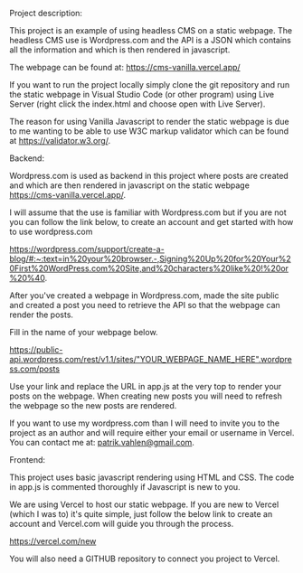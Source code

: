 Project description:


This project is an example of using headless CMS on a static webpage. The headless CMS use is Wordpress.com and
the API is a JSON which contains all the information and which is then rendered in javascript.

The webpage can be found at: https://cms-vanilla.vercel.app/

If you want to run the project locally simply clone the git repository and run the static webpage in Visual Studio Code (or other program) using Live Server (right click the index.html and choose open with Live Server).

The reason for using Vanilla Javascript to render the static webpage is due to me wanting to be able to use
W3C markup validator which can be found at https://validator.w3.org/. 


Backend:

Wordpress.com is used as backend in this project where posts are created and which are then rendered in javascript on the static webpage https://cms-vanilla.vercel.app/. 

I will assume that the use is familiar with Wordpress.com but if you are not you can follow the link below, to create an account and get started with how to use wordpress.com

https://wordpress.com/support/create-a-blog/#:~:text=in%20your%20browser.-,Signing%20Up%20for%20Your%20First%20WordPress.com%20Site,and%20characters%20like%20!%20or%20%40.

After you've created a webpage in Wordpress.com, made the site public and created a post you need to retrieve
the API so that the webpage can render the posts.

Fill in the name of your webpage below. 

https://public-api.wordpress.com/rest/v1.1/sites/"YOUR_WEBPAGE_NAME_HERE".wordpress.com/posts

Use your link and replace the URL in app.js at the very top to render your posts on the webpage. When creating new posts
you will need to refresh the webpage so the new posts are rendered. 

If you want to use my wordpress.com than I will need to invite you to the project as an author and will require either your email or username in Vercel. You can contact me at: patrik.vahlen@gmail.com.  


Frontend: 

This project uses basic javascript rendering using HTML and CSS. The code in app.js is commented thoroughly if Javascript is new to you. 

We are using Vercel to host our static webpage. If you are new to Vercel (which I was to) it's quite simple, just follow the below link to create an account and Vercel.com will guide you through the process. 

https://vercel.com/new

You will also need a GITHUB repository to connect you project to Vercel. 
